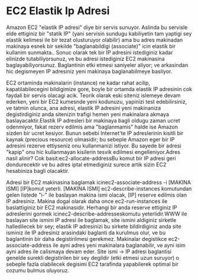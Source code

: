 # EC2 Elastik Ip Adresi

Amazon EC2 "elastik IP adresi" diye bir servis sunuyor. Aslinda bu
servisle elde ettiginiz bir "statik IP" (yani servisin sundugu
kabiliyetin tam yaptigi sey elastik kelimesi ile bir tezat olusturuyor
olabilir) ama bu adres makinadan makinaya esnek bir sekilde
"baglanabildigi (associate)" icin elastik bir kullanim
sunmakta.. Sonuc olarak tek bir IP adresini istediginiz kadar elinizde
tutabiliyorsunuz, ve bu adresi istediginiz EC2 makinasina
baglayabiliyorsunuz. Baglantinin etki etmesi saniyeler aliyor; ve
arkasindan hic degismeyen IP adresiniz yeni makinaya baglanabilmeye
basliyor.

EC2 ortaminda makinalarin (instance) ne kadar rahat acilip,
kapatilabilecegini bildigimize gore, boyle bir ortamda elastik IP
adresinin cok faydali bir servis olacagi acik. Teorik olarak eski
siteniz islemeye devam ederken, yeni bir EC2 kumesnde yeni kodunuzu,
yapinizi test edebilirsiniz, ve tatmin olunca, ana adresi, elastik IP
adresini yeni makinaniza degistirdiginiz anda sitenizin trafigi hemen
yeni makinalara akmaya baslayacaktir.Elastik IP adresleri bir makinaya
bagli oldugu zaman ucret odenmiyor, fakat rezerv edilmis ama
"baglanmamis" halde ise Amazon sizden bir ucret kesiyor. Bunun sebebi
Internet'te IP adreslerinin kisitli bir kaynak (precious resource)
olmasidir; bu sebeple Amazon eger bir IP adresini rezerve ettiyseniz
onu kullanmanizi istiyor. Bu sayede bir adresi "kapip" onu hic
kullanmayan kisilerin tesvik edilmesi engelleniyor.Adres nasil alinir?
Cok basit:ec2-allocate-addressBu komut bir IP adresi geri
dondurecektir ve bu adres iptal etmediginiz surece artik sizin EC2
hesabiniza bagli olacaktir.

Adresi bir EC2 makinasina baglamak icinec2-associate-address -i
[MAKINA ISMI] [IP]komut yeterli. [MAKINA ISMI] ec2-describe-instances
komutundan gelen listede "i-" ile baslayan makina ismi olacak, [IP]
reserve edilmis olan IP adresiniz. Makina dogal olarak daha once
ec2-run-instances ile baslattiginiz bir EC2 makinasidir. Herhangi bir
anda reserve ettiginiz IP adreslerini gormek
icinec2-describe-addresseskomutu yeterlidir.WWW ile baslayan site
ismini IP adresi ile baglamak, site ismini aldiginiz sirketle
halledilecek bir sey; elastik IP adresinizi bu sirkete bildirdiginiz
anda site isminiz ile IP adresiniz arasindaki baglanti da kurulmus
olur, ve bu baglantinin bir daha degistirilmesi gerekmez. Makinalar
degistikce ec2-associate-address ile ayni adres yeni makinalara
baglanabilir, ve ayni isim ayni adres ile calismaya devam eder. Site
ismi -> IP adresi baglantisi genelde surekli degistirilen bir sey
degildir (etki etmesi uzun suruyor) o sebeple fazla olabilecek
degisimi EC2 tarafinda yapabilerek optimal bir cozumu bulmus oluyoruz.




